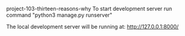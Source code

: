 project-103-thirteen-reasons-why
To start development server run command
"python3 manage.py runserver"

The local development server will be running at:
http://127.0.0.1:8000/
